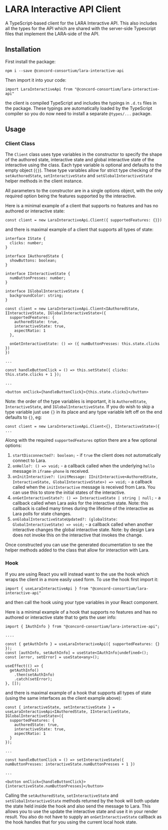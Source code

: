 # LARA Interactive API Client

A TypeScript-based client for the LARA Interactive API.  This also includes all the types for the API which are shared with the server-side Typescript files
that implement the LARA-side of the API.

## Installation

First install the package:

`npm i --save @concord-consortium/lara-interactive-api`

Then import it into your code:

`import LaraInteractiveApi from "@concord-consortium/lara-interactive-api"`

the client is compiled TypeScript and includes the typings in `.d.ts` files in the package.  These typings are automatically loaded by the TypeScript compiler so you do now need to install a separate `@types/...` package.

## Usage

### Client Class

The `Client` class uses type variables in the constructor to specify the shape of the authored state, interactive state and global interactive state of the
interactive using the class.  Each type variable is optional and defaults to the empty object (`{}`).  These type variables allow for strict type checking
of the `setAuthoredState`, `setInteractiveState` and `setGlobalInteractiveState` helper methods in the client instance.

All parameters to the constructor are in a single options object, with the only required option being the features supported by the interactive.

Here is a minimal example of a client that supports no features and has no authored or interactive state:

`const client = new LaraInteractiveApi.Client({ supportedFeatures: {}})`

and there is maximal example of a client that supports all types of state:

```
interface IState {
  clicks: number;
}

interface IAuthoredState {
  showButtons: boolean;
}

interface IInteractiveState {
  numButtonPresses: number;
}

interface IGlobalInteractiveState {
  backgroundColor: string;
}

const client = new LaraInteractiveApi.Client<IAuthoredState, IInteractiveState, IGlobalInteractiveState>({
  supportedFeatures: {
    authoredState: true,
    interactiveState: true,
    aspectRatio: 1
  },

  onGetInteractiveState: () => ({ numButtonPresses: this.state.clicks })
})

...

const handleButtonClick = () => this.setState({ clicks: this.state.clicks + 1 });

...

<button onClick={handleButtonClick}>{this.state.clicks}</button>
```

Note: the order of the type variables is important, it is `AuthoredState`, `InteractiveState`, and `IGlobalInteractiveState`.  If you do wish to skip a
type variable just use `{}` in its place and any type variable left off on the end defaults to `{}`, eg:

`const client = new LaraInteractiveApi.Client<{}, IInteractiveState>({ ...`

Along with the required `supportedFeatures` option there are a few optional options:

1. `startDisconnected?: boolean;` - if `true` the client does not automatically connect to Lara.
2. `onHello?: () => void;` - a callback called when the underlying `hello` message in `iframe-phone` is received.
3. `onInitInteractive?: (initMessage: IInitInteractive<AuthoredState, InteractiveState, GlobalInteractiveState>) => void;` - a callback called when
    the `initInteractive` message is received from Lara.  You can use this to store the initial states of the interactive.
4. `onGetInteractiveState?: () => InteractiveState | string | null;` - a callback called when Lara asks for the interactive state.  Note: this callback
    is called many times during the lifetime of the interactive as Lara polls for state changes.
4. `onGlobalInteractiveStateUpdated?: (globalState: GlobalInteractiveState) => void;` - a callback called when another interactive changes the global
    interactive state.  Note: by design Lara does not invoke this on the interactive that invokes the change.

Once constructed you can use the generated documentation to see the helper methods added to the class that allow for interaction with Lara.

### Hook

If you are using React you will instead want to the use the hook which wraps the client in a more easily used form.  To use the hook first import it:

`import { useLaraInteractiveApi } from "@concord-consortium/lara-interactive-api"`

and then call the hook using your type variables in your React component.

Here is a minimal example of a hook that supports no features and has no authored or interactive state that to gets the user info:

```
import { IAuthInfo } from "@concord-consortium/lara-interactive-api";

....

const { getAuthInfo } = useLaraInteractiveApi({ supportedFeatures: {} });
const [authInfo, setAuthInfo] = useState<IAuthInfo|undefined>();
const [error, setError] = useState<any>();

useEffect(() => {
  getAuthInfo()
    .then(setAuthInfo)
    .catch(setError);
}, []);
```

and there is maximal example of a hook that supports all types of state (using the same interfaces as the client example above):

```
const { interactiveState, setInteractiveState } = useLaraInteractiveApi<IAuthoredState, IInteractiveState, IGlobalInteractiveState>({
  supportedFeatures: {
    authoredState: true,
    interactiveState: true,
    aspectRatio: 1
  }
});

...

const handleButtonClick = () => setInteractiveState({ numButtonPresses: interactiveState.numButtonPresses + 1 })

...

<button onClick={handleButtonClick}>{interactiveState.numButtonPresses}</button>
```

Calling the `setAuthoredState`, `setInteractiveState` and `setGlobalInteractiveState` methods returned by the hook will both update the state held inside the hook and also send the message to Lara.  This allows you to use the update the interactive state and use it in your render result.  You also do not have to supply an `onGetInteractiveState` callback as the hook handles that for you using the current local hook state.